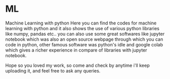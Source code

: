 # ML
Machine Learning with python
Here you can find the codes for machine learning with python and it also shows the use of various python libraries like numpy, pandas etc..
you can also use some great softwares like jupyter notebook which was also an open source webpage through which you can code in python,
other famous software was python's idle and google colab which gives a richer experience in compare of libraries with jupyter notebook.

Hope so you loved my work, so come and check by anytime i'll keep uploading it, and feel free to ask any queries.
